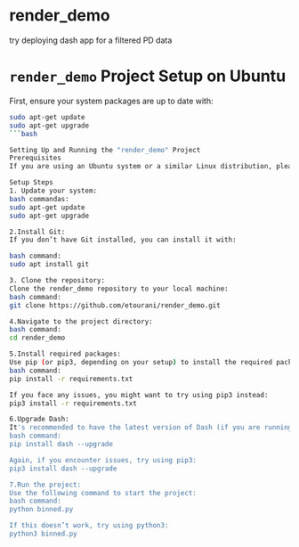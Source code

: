 # render_demo
try deploying dash app for a filtered PD data

# `render_demo` Project Setup on Ubuntu

First, ensure your system packages are up to date with:
```bash
sudo apt-get update
sudo apt-get upgrade
```bash

Setting Up and Running the "render_demo" Project
Prerequisites
If you are using an Ubuntu system or a similar Linux distribution, please neter these commands in your terminal:

Setup Steps
1. Update your system:
bash commandas:
sudo apt-get update
sudo apt-get upgrade

2.Install Git:
If you don’t have Git installed, you can install it with:

bash command:
sudo apt install git

3. Clone the repository:
Clone the render_demo repository to your local machine:
bash command:
git clone https://github.com/etourani/render_demo.git

4.Navigate to the project directory:
bash command:
cd render_demo

5.Install required packages:
Use pip (or pip3, depending on your setup) to install the required packages:
bash command:
pip install -r requirements.txt

If you face any issues, you might want to try using pip3 instead:
pip3 install -r requirements.txt

6.Upgrade Dash:
It's recommended to have the latest version of Dash (if you are running on your machine). You can upgrade it with:
bash command:
pip install dash --upgrade

Again, if you encounter issues, try using pip3:
pip3 install dash --upgrade

7.Run the project:
Use the following command to start the project:
bash command:
python binned.py

If this doesn’t work, try using python3:
python3 binned.py
